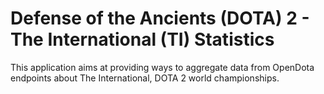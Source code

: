 # Defense of the Ancients (DOTA) 2 - The International (TI) Statistics

This application aims at providing ways to aggregate data from OpenDota endpoints about The International, DOTA 2 world championships.